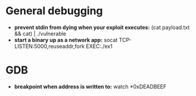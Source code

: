 
General debugging
================
- **prevent stdin from dying when your exploit executes:** (cat payload.txt && cat) | ./vulnerable
- **start a binary up as a network app:** socat TCP-LISTEN:5000,reuseaddr,fork EXEC:./ex1


GDB
===
- **breakpoint when address is written to:** watch *0xDEADBEEF
